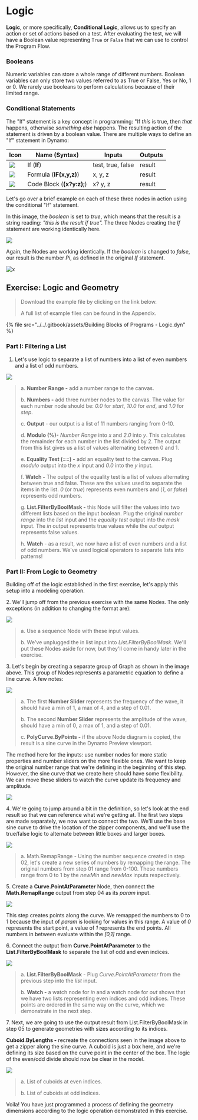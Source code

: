 # Logic

**Logic**, or more specifically, **Conditional Logic**, allows us to specify an action or set of actions based on a test. After evaluating the test, we will have a Boolean value representing `True` or `False` that we can use to control the Program Flow.

### Booleans

Numeric variables can store a whole range of different numbers. Boolean variables can only store two values referred to as True or False, Yes or No, 1 or 0. We rarely use booleans to perform calculations because of their limited range.

### Conditional Statements

The "If" statement is a key concept in programming: "If _this_ is true, then _that_ happens, otherwise _something else_ happens. The resulting action of the statement is driven by a boolean value. There are multiple ways to define an "If" statement in Dynamo:

| Icon                                            | Name (Syntax)             | Inputs            | Outputs |
| ----------------------------------------------- | ------------------------- | ----------------- | ------- |
| ![](<../../.gitbook/assets/If (1).jpg>)         | If (**If**)               | test, true, false | result  |
| ![](../../.gitbook/assets/Formula.jpg)          | Formula (**IF(x,y,z)**)   | x, y, z           | result  |
| ![](<../../.gitbook/assets/Code Block (1).jpg>) | Code Block (**(x?y:z);**) | x? y, z           | result  |

Let's go over a brief example on each of these three nodes in action using the conditional "If" statement.

In this image, the _boolean_ is set to _true_, which means that the result is a string reading: _"this is the result if true"._ The three Nodes creating the _If_ statement are working identically here.

![](<../../.gitbook/assets/logic - conditional statements 01 false.jpg>)

Again, the Nodes are working identically. If the _boolean_ is changed to _false_, our result is the number _Pi_, as defined in the original _If_ statement.

![x](<../../.gitbook/assets/logic - conditional statements 02 true.jpg>)

## Exercise: Logic and Geometry

> Download the example file by clicking on the link below.
>
> A full list of example files can be found in the Appendix.

{% file src="../../.gitbook/assets/Building Blocks of Programs - Logic.dyn" %}

### Part I: Filtering a List

1. Let's use logic to separate a list of numbers into a list of even numbers and a list of odd numbers.

![](<../../.gitbook/assets/logic - exercise part I-01.jpg>)

> a. **Number Range -** add a number range to the canvas.
>
> b. **Numbers -** add three number nodes to the canvas. The value for each number node should be: _0.0_ for _start_, _10.0_ for _end_, and _1.0_ for _step_.
>
> c. **Output** - our output is a list of 11 numbers ranging from 0-10.
>
> d. **Modulo (%)-** _Number Range_ into _x_ and _2.0_ into _y_. This calculates the remainder for each number in the list divided by 2. The output from this list gives us a list of values alternating between 0 and 1.
>
> e. **Equality Test (==) -** add an equality test to the canvas. Plug _modulo_ output into the _x_ input and _0.0_ into the _y_ input.
>
> f. **Watch -** The output of the equality test is a list of values alternating between true and false. These are the values used to separate the items in the list. _0_ (or _true_) represents even numbers and (_1_, or _false_) represents odd numbers.
>
> g. **List.FilterByBoolMask -** this Node will filter the values into two different lists based on the input boolean. Plug the original _number range_ into the _list_ input and the _equality test_ output into the _mask_ input. The _in_ output represents true values while the _out_ output represents false values.
>
> h. **Watch** - as a result, we now have a list of even numbers and a list of odd numbers. We've used logical operators to separate lists into patterns!

### Part II: From Logic to Geometry

Building off of the logic established in the first exercise, let's apply this setup into a modeling operation.

2\. We'll jump off from the previous exercise with the same Nodes. The only exceptions (in addition to changing the format are):

![](<../../.gitbook/assets/logic - exercise part II-01.jpg>)

> a. Use a sequence Node with these input values.
>
> b. We've unplugged the in list input into _List.FilterByBoolMask_. We'll put these Nodes aside for now, but they'll come in handy later in the exercise.

3\. Let's begin by creating a separate group of Graph as shown in the image above. This group of Nodes represents a parametric equation to define a line curve. A few notes:

![](<../../.gitbook/assets/logic - exercise part II-02.jpg>)

> a. The first **Number Slider** represents the frequency of the wave, it should have a min of 1, a max of 4, and a step of 0.01.
>
> b. The second **Number Slider** represents the amplitude of the wave, should have a min of 0, a max of 1, and a step of 0.01.
>
> c. **PolyCurve.ByPoints -** if the above Node diagram is copied, the result is a sine curve in the Dynamo Preview viewport.

The method here for the inputs: use number nodes for more static properties and number sliders on the more flexible ones. We want to keep the original number range that we're defining in the beginning of this step. However, the sine curve that we create here should have some flexibility. We can move these sliders to watch the curve update its frequency and amplitude.

![](<../../.gitbook/assets/logic - exercise part II-03.gif>)

4\. We're going to jump around a bit in the definition, so let's look at the end result so that we can reference what we're getting at. The first two steps are made separately, we now want to connect the two. We'll use the base sine curve to drive the location of the zipper components, and we'll use the true/false logic to alternate between little boxes and larger boxes.

![](<../../.gitbook/assets/logic - exercise part II-04.jpg>)

> a. Math.RemapRange - Using the number sequence created in step 02, let's create a new series of numbers by remapping the range. The original numbers from step 01 range from 0-100. These numbers range from 0 to 1 by the _newMin_ and _newMax_ inputs respectively.

5\. Create a **Curve.PointAtParameter** Node, then connect the **Math.RemapRange** output from step 04 as its _param_ input.

![](<../../.gitbook/assets/logic - exercise part II-05.jpg>)

This step creates points along the curve. We remapped the numbers to 0 to 1 because the input of _param_ is looking for values in this range. A value of _0_ represents the start point, a value of _1_ represents the end points. All numbers in between evaluate within the _\[0,1]_ range.

6\. Connect the output from **Curve.PointAtParameter** to the **List.FilterByBoolMask** to separate the list of odd and even indices.

![](<../../.gitbook/assets/logic - exercise part II-06.jpg>)

> a. **List.FilterByBoolMask** - Plug _Curve.PointAtParameter_ from the previous step into the _list_ input.
>
> b. **Watch -** a watch node for _in_ and a watch node for _out_ shows that we have two lists representing even indices and odd indices. These points are ordered in the same way on the curve, which we demonstrate in the next step.

7\. Next, we are going to use the output result from List.FilterByBoolMask in step 05 to generate geometries with sizes according to its indices.

**Cuboid.ByLengths -** recreate the connections seen in the image above to get a zipper along the sine curve. A cuboid is just a box here, and we're defining its size based on the curve point in the center of the box. The logic of the even/odd divide should now be clear in the model.

![](<../../.gitbook/assets/logic - exercise part II-07.jpg>)

> a. List of cuboids at even indices.
>
> b. List of cuboids at odd indices.

Voila! You have just programmed a process of defining the geometry dimensions according to the logic operation demonstrated in this exercise.
